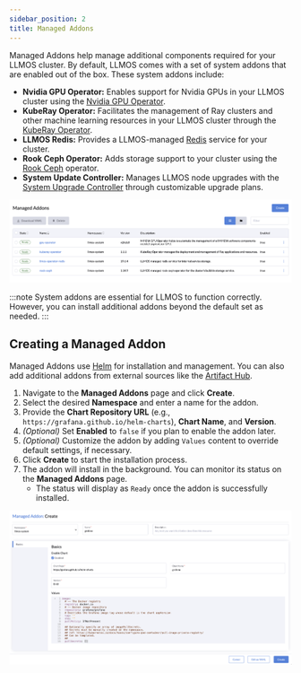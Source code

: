 ```yaml
---
sidebar_position: 2
title: Managed Addons
---
```


Managed Addons help manage additional components required for your LLMOS cluster. By default, LLMOS comes with a set of system addons that are enabled out of the box. These system addons include:

- **Nvidia GPU Operator:** Enables support for Nvidia GPUs in your LLMOS cluster using the [Nvidia GPU Operator](https://docs.nvidia.com/datacenter/cloud-native/gpu-operator/latest/index.html).
- **KubeRay Operator:** Facilitates the management of Ray clusters and other machine learning resources in your LLMOS cluster through the [KubeRay Operator](https://www.ray.io/).
- **LLMOS Redis:** Provides a LLMOS-managed [Redis](https://redis.io/) service for your cluster.
- **Rook Ceph Operator:** Adds storage support to your cluster using the [Rook Ceph](https://rook.io/) operator.
- **System Update Controller:** Manages LLMOS node upgrades with the [System Upgrade Controller](https://github.com/rancher/system-upgrade-controller) through customizable upgrade plans.

![Managed Addons](/img/docs/managed-addons.png)

:::note
System addons are essential for LLMOS to function correctly. However, you can install additional addons beyond the default set as needed.
:::

## Creating a Managed Addon

Managed Addons use [Helm](https://helm.sh/) for installation and management. You can also add additional addons from external sources like the [Artifact Hub](https://artifacthub.io/).

1. Navigate to the **Managed Addons** page and click **Create**.
2. Select the desired **Namespace** and enter a name for the addon.
3. Provide the **Chart Repository URL** (e.g., `https://grafana.github.io/helm-charts`), **Chart Name**, and **Version**.
4. *(Optional)* Set **Enabled** to `false` if you plan to enable the addon later.
5. *(Optional)* Customize the addon by adding `Values` content to override default settings, if necessary.
6. Click **Create** to start the installation process.
7. The addon will install in the background. You can monitor its status on the **Managed Addons** page.
   - The status will display as `Ready` once the addon is successfully installed.

![Add Managed Addons](/img/docs/managed-addon-create.png)